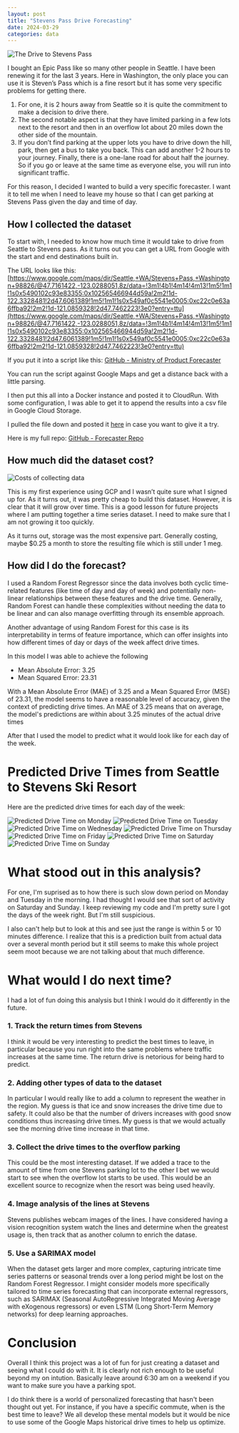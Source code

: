 ```yaml
---
layout: post
title: "Stevens Pass Drive Forecasting"
date: 2024-03-29
categories: data
---
```


![The Drive to Stevens Pass](/assets/images/drive_time_charts/drive_map.png)

I bought an Epic Pass like so many other people in Seattle. I have been renewing it for the last 3 years. Here in Washington, the only place you can use it is Steven’s Pass which is a fine resort but it has some very specific problems for getting there.
1. For one, it is 2 hours away from Seattle so it is quite the commitment to make a decision to drive there.
2. The second notable aspect is that they have limited parking in a few lots next to the resort and then in an overflow lot about 20 miles down the other side of the mountain.
3. If you don’t find parking at the upper lots you have to drive down the hill, park, then get a bus to take you back. This can add another 1-2 hours to your journey. Finally, there is a one-lane road for about half the journey. So if you go or leave at the same time as everyone else, you will run into significant traffic.

For this reason, I decided I wanted to build a very specific forecaster. I want it to tell me when I need to leave my house so that I can get parking at Stevens Pass given the day and time of day.

## How I collected the dataset

To start with, I needed to know how much time it would take to drive from Seattle to Stevens pass. As it turns out you can get a URL from Google with the start and end destinations built in.

The URL looks like this: [https://www.google.com/maps/dir/Seattle,+WA/Stevens+Pass,+Washington+98826/@47.7161422,-123.0288051,8z/data=!3m1!4b1!4m14!4m13!1m5!1m1!1s0x5490102c93e83355:0x102565466944d59a!2m2!1d-122.3328481!2d47.6061389!1m5!1m1!1s0x549af0c5541e0005:0xc22c0e63a6ffba92!2m2!1d-121.0859328!2d47.7462223!3e0?entry=ttu](https://www.google.com/maps/dir/Seattle,+WA/Stevens+Pass,+Washington+98826/@47.7161422,-123.0288051,8z/data=!3m1!4b1!4m14!4m13!1m5!1m1!1s0x5490102c93e83355:0x102565466944d59a!2m2!1d-122.3328481!2d47.6061389!1m5!1m1!1s0x549af0c5541e0005:0xc22c0e63a6ffba92!2m2!1d-121.0859328!2d47.7462223!3e0?entry=ttu)

If you put it into a script like this: [GitHub - Ministry of Product Forecaster](https://github.com/Ministry-of-Product/forecaster/blob/main/gcs-docker-forecaster/main.py)

You can run the script against Google Maps and get a distance back with a little parsing.

I then put this all into a Docker instance and posted it to CloudRun. With some configuration, I was able to get it to append the results into a csv file in Google Cloud Storage.

I pulled the file down and posted it [here](https://github.com/Ministry-of-Product/forecaster/blob/main/analysis/steventime.csv) in case you want to give it a try.

Here is my full repo: [GitHub - Forecaster Repo](https://github.com/Ministry-of-Product/forecaster)

## How much did the dataset cost?

![Costs of collecting data](/assets/images/drive_time_charts/costs.png)

This is my first experience using GCP and I wasn’t quite sure what I signed up for. As it turns out, it was pretty cheap to build this dataset. However, it is clear that it will grow over time. This is a good lesson for future projects where I am putting together a time series dataset. I need to make sure that I am not growing it too quickly.

As it turns out, storage was the most expensive part. Generally costing, maybe $0.25 a month to store the resulting file which is still under 1 meg.

## How did I do the forecast?
I used a Random Forest Regressor since the data involves both cyclic time-related features (like time of day and day of week) and potentially non-linear relationships between these features and the drive time. Generally, Random Forest can handle these complexities without needing the data to be linear and can also manage overfitting through its ensemble approach.

Another advantage of using Random Forest for this case is its interpretability in terms of feature importance, which can offer insights into how different times of day or days of the week affect drive times.

In this model I was able to achieve the following

* Mean Absolute Error: 3.25
* Mean Squared Error: 23.31

With a Mean Absolute Error (MAE) of 3.25 and a Mean Squared Error (MSE) of 23.31, the model seems to have a reasonable level of accuracy, given the context of predicting drive times. An MAE of 3.25 means that on average, the model's predictions are within about 3.25 minutes of the actual drive times

After that I used the model to predict what it would look like for each day of the week.

# Predicted Drive Times from Seattle to Stevens Ski Resort

Here are the predicted drive times for each day of the week:

![Predicted Drive Time on Monday](/assets/images/drive_time_charts/drive_time_monday.png)
![Predicted Drive Time on Tuesday](/assets/images/drive_time_charts/drive_time_tuesday.png)
![Predicted Drive Time on Wednesday](/assets/images/drive_time_charts/drive_time_wednesday.png)
![Predicted Drive Time on Thursday](/assets/images/drive_time_charts/drive_time_thursday.png)
![Predicted Drive Time on Friday](/assets/images/drive_time_charts/drive_time_friday.png)
![Predicted Drive Time on Saturday](/assets/images/drive_time_charts/drive_time_saturday.png)
![Predicted Drive Time on Sunday](/assets/images/drive_time_charts/drive_time_sunday.png)

# What stood out in this analysis?
For one, I'm suprised as to how there is such slow down period on Monday and Tuesday in the morning. I had thought I would see that sort of activity on Saturday and Sunday. I keep reviewing my code and I'm pretty sure I got the days of the week right. But I'm still suspicious.

I also can't help but to look at this and see just the range is within 5 or 10 minutes difference. I realize that this is a prediction built from actual data over a several month period but it still seems to make this whole project seem moot because we are not talking about that much difference.  

# What would I do next time?
I had a lot of fun doing this analysis but I think I would do it differently in the future.


### 1. Track the return times from Stevens
I think it would be very interesting to predict the best times to leave, in particular because you run right into the same problems where traffic increases at the same time. The return drive is netorious for being hard to predict.

### 2. Adding other types of data to the dataset
In particular I would really like to add a column to represent the weather in the region. My guess is that ice and snow increases the drive time due to safety. It could also be that the number of drivers increases with good snow conditions thus increasing drive times. My guess is that we would actually see the morning drive time increase in that time.

### 3. Collect the drive times to the overflow parking
This could be the most interesting dataset. If we added a trace to the amount of time from one Stevens parking lot to the other I bet we would start to see when the overflow lot starts to be used. This would be an excellent source to recognize when the resort was being used heavily.

### 4. Image analysis of the lines at Stevens
Stevens publishes webcam images of the lines. I have considered having a vision recognition system watch the lines and determine when the greatest usage is, then track that as another column to enrich the datase.

### 5. Use a SARIMAX model
When the dataset gets larger and more complex, capturing intricate time series patterns or seasonal trends over a long period might be lost on the Random Forest Regressor. I might consider models more specifically tailored to time series forecasting that can incorporate external regressors, such as SARIMAX (Seasonal AutoRegressive Integrated Moving Average with eXogenous regressors) or even LSTM (Long Short-Term Memory networks) for deep learning approaches.


# Conclusion
Overall I think this project was a lot of fun for just creating a dataset and seeing what I could do with it. It is clearly not rich enough to be useful beyond my on intution. Basically leave around 6:30 am on a weekend if you want to make sure you have a parking spot.

I do think there is a world of personalized forecasting that hasn't been thought out yet. For instance, if you have a specific commute, when is the best time to leave?  We all develop these mental models but it would be nice to use some of the Google Maps historical drive times to help us optimize.
